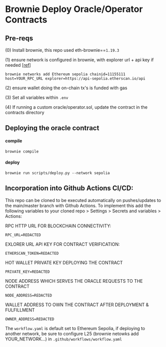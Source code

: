 # Brownie Deploy Oracle/Operator Contracts

## Pre-reqs
(0) Install brownie, this repo used eth-brownie==`1.19.3`

(1) ensure network is configured in brownie, with explorer url + api key if needed [[ref](https://eth-brownie.readthedocs.io/en/stable/network-management.html#adding-a-new-network)]
```
brownie networks add Ethereum sepolia chainid=11155111 host=YOUR_RPC_URL explorer=https://api-sepolia.etherscan.io/api
```

(2) ensure wallet doing the on-chain tx's is funded with gas

(3) Set all variables within `.env`

(4) If running a custom oracle/operator.sol, update the contract in the contracts directory

## Deploying the oracle contract
#### compile
```
brownie compile
```

#### deploy
```
brownie run scripts/deploy.py --network sepolia
```

## Incorporation into Github Actions CI/CD:
This repo can be cloned to be executed automatically on pushes/updates to the main/master branch with Github Actions. To implement this add the following variables to your cloned repo > Settings > Secrets and variables > Actions:

RPC HTTP URL FOR BLOCKCHAIN CONNECTIVITY:
```
RPC_URL=REDACTED
```

EXLORER URL API KEY FOR CONTRACT VERIFICATION:
```
ETHERSCAN_TOKEN=REDACTED
```

HOT WALLET PRIVATE KEY DEPLOYING THE CONTRACT
```
PRIVATE_KEY=REDACTED
```

NODE ADDRESS WHICH SERVES THE ORACLE REQUESTS TO THE CONTRACT
```
NODE_ADDRESS=REDACTED
```

WALLET ADDRESS TO OWN THE CONTRACT AFTER DEPLOYMENT & FULFILLMENT
```
OWNER_ADDRESS=REDACTED
```

The `workflow.yaml` is default set to Ethereum Sepolia, if deploying to another network, be sure to configure L25 (brownie netowks add YOUR_NETWORK...) in `.github/workflows/workflow.yaml`


